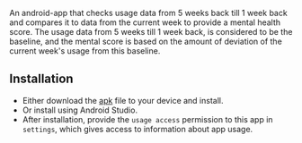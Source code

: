 An android-app that checks usage data from 5 weeks back till 1 week back and compares it to data from the current week to provide a mental health score. The usage data from 5 weeks till 1 week back, is considered to be the baseline, and the mental score is based on the amount of deviation of the current week's usage from this baseline.
## Installation
* Either download the [apk](https://github.com/ms166/cse323/releases) file to your device and install.
* Or install using Android Studio.
* After installation, provide the `usage access` permission to this app in `settings`, which gives access to information about app usage.
